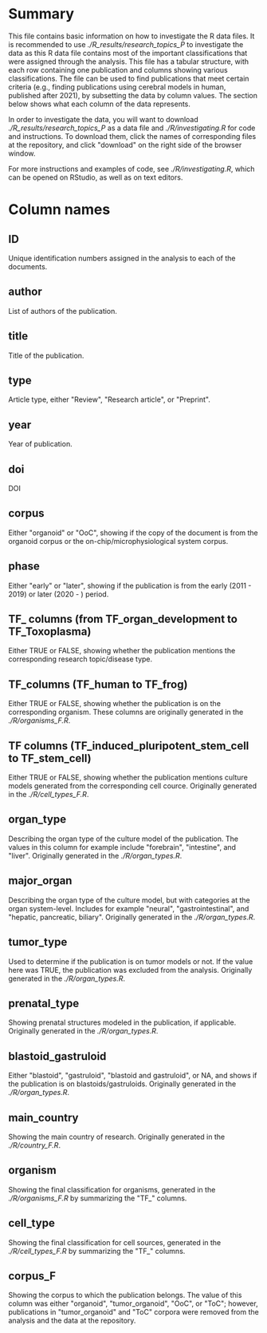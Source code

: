 # Summary

This file contains basic information on how to investigate the R data files. It is recommended to use *./R_results/research_topics_P* to investigate the data as this R data file contains most of the important classifications that were assigned through the analysis. This file has a tabular structure, with each row containing one publication and columns showing various classifications. The file can be used to find publications that meet certain criteria (e.g., finding publications using cerebral models in human, published after 2021), by subsetting the data by column values. The section below shows what each column of the data represents. 

In order to investigate the data, you will want to download *./R_results/research_topics_P* as a data file and *./R/investigating.R* for code and instructions. To download them, click the names of corresponding files at the repository, and click "download" on the right side of the browser window. 

For more instructions and examples of code, see *./R/investigating.R*, which can be opened on RStudio, as well as on text editors.

# Column names

## ID
Unique identification numbers assigned in the analysis to each of the documents.

## author
List of authors of the publication.

## title
Title of the publication.

## type
Article type, either "Review", "Research article", or "Preprint".

## year
Year of publication.

## doi
DOI

## corpus
Either "organoid" or "OoC", showing if the copy of the document is from the organoid corpus or the on-chip/microphysiological system corpus.

## phase
Either "early" or "later", showing if the publication is from the early (2011 - 2019) or later (2020 - ) period.

## TF_ columns (from TF_organ_development to TF_Toxoplasma)
Either TRUE or FALSE, showing whether the publication mentions the corresponding research topic/disease type.

## TF_columns (TF_human to TF_frog)
Either TRUE or FALSE, showing whether the publication is on the corresponding organism. These columns are originally generated in the *./R/organisms_F.R*. 

## TF columns (TF_induced_pluripotent_stem_cell to TF_stem_cell)
Either TRUE or FALSE, showing whether the publication mentions culture models generated from the corresponding cell cource. Originally generated in the *./R/cell_types_F.R*. 

## organ_type
Describing the organ type of the culture model of the publication. The values in this column for example include "forebrain", "intestine", and "liver". Originally generated in the *./R/organ_types.R*.

## major_organ
Describing the organ type of the culture model, but with categories at the organ system-level. Includes for example "neural", "gastrointestinal", and "hepatic, pancreatic, biliary". Originally generated in the *./R/organ_types.R*.

## tumor_type
Used to determine if the publication is on tumor models or not. If the value here was TRUE, the publication was excluded from the analysis. Originally generated in the *./R/organ_types.R*.

## prenatal_type
Showing prenatal structures modeled in the publication, if applicable. Originally generated in the *./R/organ_types.R*.

## blastoid_gastruloid
Either "blastoid", "gastruloid", "blastoid and gastruloid", or NA, and shows if the publication is on blastoids/gastruloids. Originally generated in the *./R/organ_types.R*.

## main_country
Showing the main country of research. Originally generated in the *./R/country_F.R*.

## organism
Showing the final classification for organisms, generated in the *./R/organisms_F.R* by summarizing the "TF_" columns.

## cell_type 
Showing the final classification for cell sources, generated in the *./R/cell_types_F.R* by summarizing the "TF_" columns.

## corpus_F
Showing the corpus to which the publication belongs. The value of this column was either "organoid", "tumor_organoid", "OoC", or "ToC"; however, publications in "tumor_organoid" and "ToC" corpora were removed from the analysis and the data at the repository.
